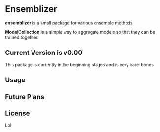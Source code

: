 # Ensemblizer

**ensemblizer** is a small package for various ensemble methods

**ModelCollection** is a simple way to aggregate models so that they can be trained together.

## Current Version is v0.00

This package is currently in the beginning stages and is very bare-bones

## Usage



## Future Plans


## License

Lol
